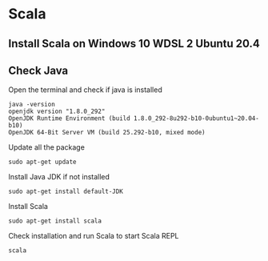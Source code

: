 # Scala
## Install Scala on Windows 10 WDSL 2 Ubuntu 20.4

## Check Java
Open the terminal and check if java is installed

    java -version
    openjdk version "1.8.0_292"
    OpenJDK Runtime Environment (build 1.8.0_292-8u292-b10-0ubuntu1~20.04-b10)
    OpenJDK 64-Bit Server VM (build 25.292-b10, mixed mode)

Update all the package

    sudo apt-get update

Install Java JDK if not installed

    sudo apt-get install default-JDK

Install Scala

    sudo apt-get install scala

Check installation and run Scala to start Scala REPL

    scala
